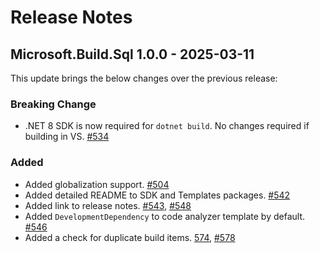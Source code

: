 # Release Notes

## Microsoft.Build.Sql 1.0.0 - 2025-03-11

This update brings the below changes over the previous release:

### Breaking Change
* .NET 8 SDK is now required for `dotnet build`. No changes required if building in VS. [#534](https://github.com/microsoft/DacFx/pull/534)

### Added
* Added globalization support. [#504](https://github.com/microsoft/DacFx/pull/504)
* Added detailed README to SDK and Templates packages. [#542](https://github.com/microsoft/DacFx/pull/542)
* Added link to release notes. [#543](https://github.com/microsoft/DacFx/pull/543), [#548](https://github.com/microsoft/DacFx/pull/548)
* Added `DevelopmentDependency` to code analyzer template by default. [#546](https://github.com/microsoft/DacFx/pull/546)
* Added a check for duplicate build items. [574](https://github.com/microsoft/DacFx/pull/574), [#578](https://github.com/microsoft/DacFx/pull/578)